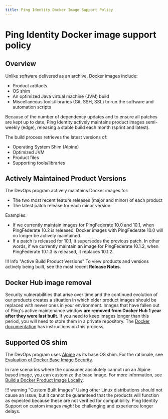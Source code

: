 ```yaml
---
title: Ping Identity Docker Image Support Policy
---
```

# Ping Identity Docker image support policy

## Overview

Unlike software delivered as an archive, Docker images include:

* Product artifacts
* OS shim
* An optimized Java virtual machine (JVM) build
* Miscellaneous tools/libraries (Git, SSH, SSL) to run the software and automation scripts

Because of the number of dependency updates and to ensure all patches are kept up to date, Ping Identity actively maintains product images semi-weekly (edge), releasing a stable build each month (sprint and latest).

The build process retrieves the latest versions of:

* Operating System Shim (Alpine)
* Optimized JVM
* Product files
* Supporting tools/libraries

## Actively Maintained Product Versions

The DevOps program actively maintains Docker images for:

* The two most recent feature releases (major and minor) of each product
* The latest patch release for each minor version

Examples:

* If we currently maintain images for PingFederate 10.0 and 10.1, when PingFederate 10.2 is released, Docker images with PingFederate 10.0 will no longer be actively maintained.
* If a patch is released for 10.1, it supersedes the previous patch. In other words, if we currently maintain an image for PingFederate 10.1.2, when PingFederate 10.1.3 is released, it replaces 10.1.2.

!!! Info "Active Build Product Versions"
    To view products and versions actively being built, see the most recent **Release Notes**.

## Docker Hub image removal

Security vulnerabilities that arise over time and the continued evolution of our products creates a situation in which older product images should be replaced with newer ones in your environment.  Images that have fallen out of Ping's active maintenance window **are removed from Docker Hub 1 year after they were last built**. If you need to keep images longer than this period, you will need to store them in a private repository.  The [Docker documentation](https://docs.docker.com/engine/reference/commandline/tag/) has instructions on this process.

## Supported OS shim

The DevOps program uses [Alpine](https://hub.docker.com/_/alpine) as its base OS shim. For the rationale, see [Evaluation of Docker Base Image Security](./dockerImageSecurity.md).

In rare scenarios where the consumer absolutely cannot run an Alpine based image, you can customize the base image. For more information, see [Build a Docker Product Image Locally](../reference/buildLocal.md).

!!! warning "Custom Built Images"
    Using other Linux distributions should not cause an issue, but it cannot be guaranteed that the products will function as expected because these are not verified for compatibility. Ping Identity Support on custom images _might_ be challenging and experience longer delays.
